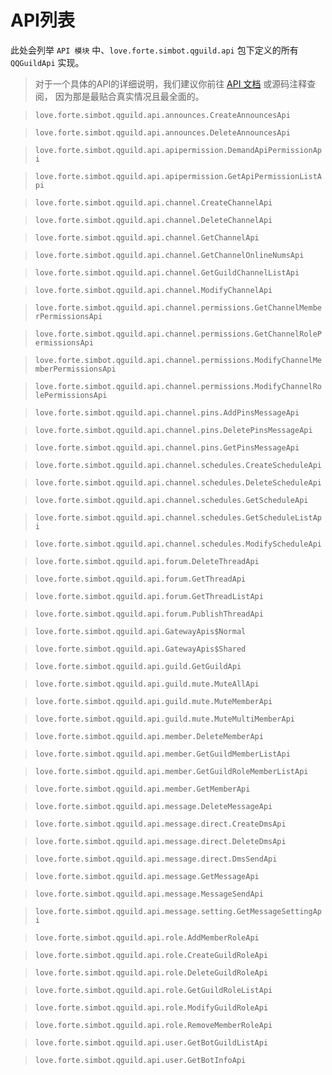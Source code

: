 # API列表

此处会列举 `API 模块` 中、`love.forte.simbot.qguild.api` 包下定义的所有 `QQGuildApi` 实现。

> 对于一个具体的API的详细说明，我们建议你前往 [API 文档](https://docs.simbot.forte.love/) 或源码注释查阅，
> 因为那是最贴合真实情况且最全面的。

<deflist>
<def title="CreateAnnouncesApi">

> `love.forte.simbot.qguild.api.announces.CreateAnnouncesApi`

</def>
<def title="DeleteAnnouncesApi">

> `love.forte.simbot.qguild.api.announces.DeleteAnnouncesApi`

</def>
<def title="DemandApiPermissionApi">

> `love.forte.simbot.qguild.api.apipermission.DemandApiPermissionApi`

</def>
<def title="GetApiPermissionListApi">

> `love.forte.simbot.qguild.api.apipermission.GetApiPermissionListApi`

</def>
<def title="CreateChannelApi">

> `love.forte.simbot.qguild.api.channel.CreateChannelApi`

</def>
<def title="DeleteChannelApi">

> `love.forte.simbot.qguild.api.channel.DeleteChannelApi`

</def>
<def title="GetChannelApi">

> `love.forte.simbot.qguild.api.channel.GetChannelApi`

</def>
<def title="GetChannelOnlineNumsApi">

> `love.forte.simbot.qguild.api.channel.GetChannelOnlineNumsApi`

</def>
<def title="GetGuildChannelListApi">

> `love.forte.simbot.qguild.api.channel.GetGuildChannelListApi`

</def>
<def title="ModifyChannelApi">

> `love.forte.simbot.qguild.api.channel.ModifyChannelApi`

</def>
<def title="GetChannelMemberPermissionsApi">

> `love.forte.simbot.qguild.api.channel.permissions.GetChannelMemberPermissionsApi`

</def>
<def title="GetChannelRolePermissionsApi">

> `love.forte.simbot.qguild.api.channel.permissions.GetChannelRolePermissionsApi`

</def>
<def title="ModifyChannelMemberPermissionsApi">

> `love.forte.simbot.qguild.api.channel.permissions.ModifyChannelMemberPermissionsApi`

</def>
<def title="ModifyChannelRolePermissionsApi">

> `love.forte.simbot.qguild.api.channel.permissions.ModifyChannelRolePermissionsApi`

</def>
<def title="AddPinsMessageApi">

> `love.forte.simbot.qguild.api.channel.pins.AddPinsMessageApi`

</def>
<def title="DeletePinsMessageApi">

> `love.forte.simbot.qguild.api.channel.pins.DeletePinsMessageApi`

</def>
<def title="GetPinsMessageApi">

> `love.forte.simbot.qguild.api.channel.pins.GetPinsMessageApi`

</def>
<def title="CreateScheduleApi">

> `love.forte.simbot.qguild.api.channel.schedules.CreateScheduleApi`

</def>
<def title="DeleteScheduleApi">

> `love.forte.simbot.qguild.api.channel.schedules.DeleteScheduleApi`

</def>
<def title="GetScheduleApi">

> `love.forte.simbot.qguild.api.channel.schedules.GetScheduleApi`

</def>
<def title="GetScheduleListApi">

> `love.forte.simbot.qguild.api.channel.schedules.GetScheduleListApi`

</def>
<def title="ModifyScheduleApi">

> `love.forte.simbot.qguild.api.channel.schedules.ModifyScheduleApi`

</def>
<def title="DeleteThreadApi">

> `love.forte.simbot.qguild.api.forum.DeleteThreadApi`

</def>
<def title="GetThreadApi">

> `love.forte.simbot.qguild.api.forum.GetThreadApi`

</def>
<def title="GetThreadListApi">

> `love.forte.simbot.qguild.api.forum.GetThreadListApi`

</def>
<def title="PublishThreadApi">

> `love.forte.simbot.qguild.api.forum.PublishThreadApi`

</def>
<def title="Normal">

> `love.forte.simbot.qguild.api.GatewayApis$Normal`

</def>
<def title="Shared">

> `love.forte.simbot.qguild.api.GatewayApis$Shared`

</def>
<def title="GetGuildApi">

> `love.forte.simbot.qguild.api.guild.GetGuildApi`

</def>
<def title="MuteAllApi">

> `love.forte.simbot.qguild.api.guild.mute.MuteAllApi`

</def>
<def title="MuteMemberApi">

> `love.forte.simbot.qguild.api.guild.mute.MuteMemberApi`

</def>
<def title="MuteMultiMemberApi">

> `love.forte.simbot.qguild.api.guild.mute.MuteMultiMemberApi`

</def>
<def title="DeleteMemberApi">

> `love.forte.simbot.qguild.api.member.DeleteMemberApi`

</def>
<def title="GetGuildMemberListApi">

> `love.forte.simbot.qguild.api.member.GetGuildMemberListApi`

</def>
<def title="GetGuildRoleMemberListApi">

> `love.forte.simbot.qguild.api.member.GetGuildRoleMemberListApi`

</def>
<def title="GetMemberApi">

> `love.forte.simbot.qguild.api.member.GetMemberApi`

</def>
<def title="DeleteMessageApi">

> `love.forte.simbot.qguild.api.message.DeleteMessageApi`

</def>
<def title="CreateDmsApi">

> `love.forte.simbot.qguild.api.message.direct.CreateDmsApi`

</def>
<def title="DeleteDmsApi">

> `love.forte.simbot.qguild.api.message.direct.DeleteDmsApi`

</def>
<def title="DmsSendApi">

> `love.forte.simbot.qguild.api.message.direct.DmsSendApi`

</def>
<def title="GetMessageApi">

> `love.forte.simbot.qguild.api.message.GetMessageApi`

</def>
<def title="MessageSendApi">

> `love.forte.simbot.qguild.api.message.MessageSendApi`

</def>
<def title="GetMessageSettingApi">

> `love.forte.simbot.qguild.api.message.setting.GetMessageSettingApi`

</def>
<def title="AddMemberRoleApi">

> `love.forte.simbot.qguild.api.role.AddMemberRoleApi`

</def>
<def title="CreateGuildRoleApi">

> `love.forte.simbot.qguild.api.role.CreateGuildRoleApi`

</def>
<def title="DeleteGuildRoleApi">

> `love.forte.simbot.qguild.api.role.DeleteGuildRoleApi`

</def>
<def title="GetGuildRoleListApi">

> `love.forte.simbot.qguild.api.role.GetGuildRoleListApi`

</def>
<def title="ModifyGuildRoleApi">

> `love.forte.simbot.qguild.api.role.ModifyGuildRoleApi`

</def>
<def title="RemoveMemberRoleApi">

> `love.forte.simbot.qguild.api.role.RemoveMemberRoleApi`

</def>
<def title="GetBotGuildListApi">

> `love.forte.simbot.qguild.api.user.GetBotGuildListApi`

</def>
<def title="GetBotInfoApi">

> `love.forte.simbot.qguild.api.user.GetBotInfoApi`

</def>
</deflist>
